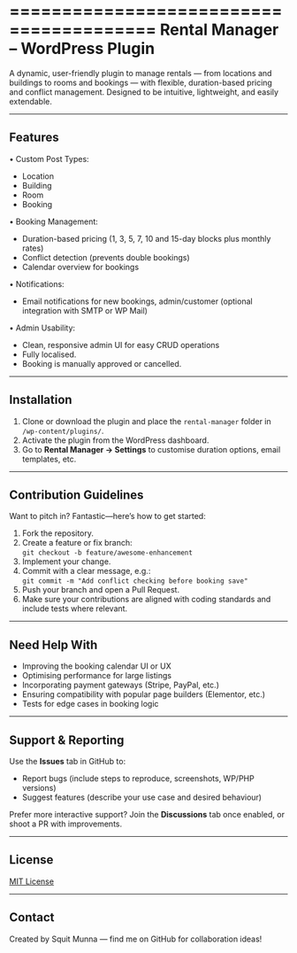 ========================================
Rental Manager – WordPress Plugin
========================================

A dynamic, user-friendly plugin to manage rentals — from locations and buildings to rooms and bookings — with flexible, duration-based pricing and conflict management. Designed to be intuitive, lightweight, and easily extendable.

----------------
Features
----------------
• Custom Post Types:
   - Location
   - Building
   - Room
   - Booking

• Booking Management:
   - Duration-based pricing (1, 3, 5, 7, 10 and 15-day blocks plus monthly rates)
   - Conflict detection (prevents double bookings)  
   - Calendar overview for bookings

• Notifications:
   - Email notifications for new bookings, admin/customer (optional integration with SMTP or WP Mail)

• Admin Usability:
   - Clean, responsive admin UI for easy CRUD operations
   - Fully localised.
   - Booking is manually approved or cancelled. 

----------------
Installation
----------------
1. Clone or download the plugin and place the `rental-manager` folder in `/wp-content/plugins/`.
2. Activate the plugin from the WordPress dashboard.
3. Go to **Rental Manager → Settings** to customise duration options, email templates, etc.

----------------
Contribution Guidelines
----------------
Want to pitch in? Fantastic—here’s how to get started:

1. Fork the repository.
2. Create a feature or fix branch:  
   `git checkout -b feature/awesome-enhancement`
3. Implement your change.
4. Commit with a clear message, e.g.:  
   `git commit -m "Add conflict checking before booking save"`
5. Push your branch and open a Pull Request.
6. Make sure your contributions are aligned with coding standards and include tests where relevant.

----------------
Need Help With
----------------
- Improving the booking calendar UI or UX
- Optimising performance for large listings
- Incorporating payment gateways (Stripe, PayPal, etc.)
- Ensuring compatibility with popular page builders (Elementor, etc.)
- Tests for edge cases in booking logic

----------------
Support & Reporting
----------------
Use the **Issues** tab in GitHub to:
- Report bugs (include steps to reproduce, screenshots, WP/PHP versions)
- Suggest features (describe your use case and desired behaviour)

Prefer more interactive support? Join the **Discussions** tab once enabled, or shoot a PR with improvements.

----------------
License
----------------
[MIT License](LICENSE)

----------------
Contact
----------------
Created by Squit Munna — find me on GitHub for collaboration ideas!

